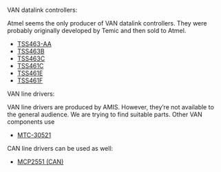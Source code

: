 VAN datalink controllers:

Atmel seems the only producer of VAN datalink controllers. They were probably originally developed by Temic and then sold to Atmel.

  * [TSS463-AA](http://www.atmel.com/dyn/resources/prod_documents/doc4205.pdf)
  * [TSS463B](http://www.atmel.com/dyn/resources/prod_documents/doc4102.pdf)
  * [TSS463C](http://www.atmel.com/dyn/resources/prod_documents/doc7601.pdf)
  * [TSS461C](http://www.atmel.com/dyn/resources/prod_documents/doc4193.pdf)
  * [TSS461E](http://www.atmel.com/dyn/resources/prod_documents/doc4194.pdf)
  * [TSS461F](http://www.atmel.com/dyn/resources/prod_documents/doc7615.pdf)

VAN line drivers:

VAN line drivers are produced by AMIS. However, they’re not available to the general audience. We are trying to find suitable parts. Other VAN components use

  * [MTC-30521](http://nicozone.free.fr/206/VAN/MTC-30521.pdf)

CAN line drivers can be used as well:

  * [MCP2551 (CAN)](http://ww1.microchip.com/downloads/en/DeviceDoc/21667d.pdf)